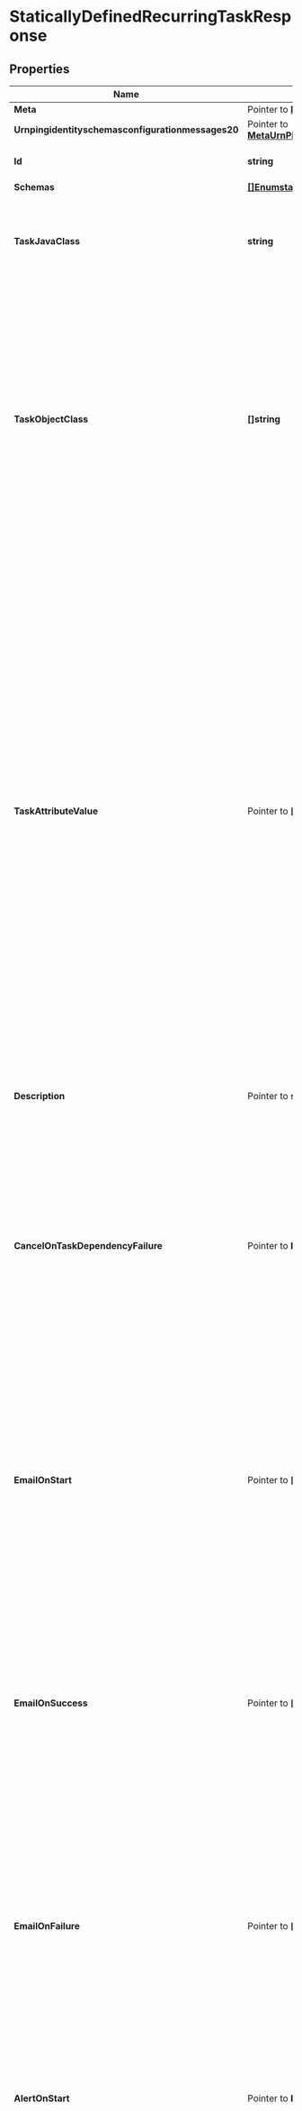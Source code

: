 # StaticallyDefinedRecurringTaskResponse

## Properties

Name | Type | Description | Notes
------------ | ------------- | ------------- | -------------
**Meta** | Pointer to [**MetaMeta**](MetaMeta.md) |  | [optional] 
**Urnpingidentityschemasconfigurationmessages20** | Pointer to [**MetaUrnPingidentitySchemasConfigurationMessages20**](MetaUrnPingidentitySchemasConfigurationMessages20.md) |  | [optional] 
**Id** | **string** | Name of the Recurring Task | 
**Schemas** | [**[]EnumstaticallyDefinedRecurringTaskSchemaUrn**](EnumstaticallyDefinedRecurringTaskSchemaUrn.md) |  | 
**TaskJavaClass** | **string** | The fully-qualified name of the Java class that provides the logic for the task to be invoked. | 
**TaskObjectClass** | **[]string** | The names or OIDs of the object classes to include in the tasks that are scheduled from this Statically Defined Recurring Task. All object classes must be defined in the server schema, and the combination of object classes must be valid for a task entry. | 
**TaskAttributeValue** | Pointer to **[]string** | The set of attribute values that should be included in the tasks that are scheduled from this Statically Defined Recurring Task. Each value must be in the form {attribute-type}&#x3D;{value}, where {attribute-type} is the name or OID of an attribute type that is defined in the schema and permitted with the configured set of object classes, and {value} is a value to assign to an attribute with that type. A multivalued attribute can be created by providing multiple name-value pairs with the same name and different values. | [optional] 
**Description** | Pointer to **string** | A description for this Recurring Task | [optional] 
**CancelOnTaskDependencyFailure** | Pointer to **bool** | Indicates whether an instance of this Recurring Task should be canceled if the task immediately before it in the recurring task chain fails to complete successfully (including if it is canceled by an administrator before it starts or while it is running). | [optional] 
**EmailOnStart** | Pointer to **[]string** | The email addresses to which a message should be sent whenever an instance of this Recurring Task starts running. If this option is used, then at least one smtp-server must be configured in the global configuration. | [optional] 
**EmailOnSuccess** | Pointer to **[]string** | The email addresses to which a message should be sent whenever an instance of this Recurring Task completes successfully. If this option is used, then at least one smtp-server must be configured in the global configuration. | [optional] 
**EmailOnFailure** | Pointer to **[]string** | The email addresses to which a message should be sent if an instance of this Recurring Task fails to complete successfully. If this option is used, then at least one smtp-server must be configured in the global configuration. | [optional] 
**AlertOnStart** | Pointer to **bool** | Indicates whether the server should generate an administrative alert whenever an instance of this Recurring Task starts running. | [optional] 
**AlertOnSuccess** | Pointer to **bool** | Indicates whether the server should generate an administrative alert whenever an instance of this Recurring Task completes successfully. | [optional] 
**AlertOnFailure** | Pointer to **bool** | Indicates whether the server should generate an administrative alert whenever an instance of this Recurring Task fails to complete successfully. | [optional] 

## Methods

### NewStaticallyDefinedRecurringTaskResponse

`func NewStaticallyDefinedRecurringTaskResponse(id string, schemas []EnumstaticallyDefinedRecurringTaskSchemaUrn, taskJavaClass string, taskObjectClass []string, ) *StaticallyDefinedRecurringTaskResponse`

NewStaticallyDefinedRecurringTaskResponse instantiates a new StaticallyDefinedRecurringTaskResponse object
This constructor will assign default values to properties that have it defined,
and makes sure properties required by API are set, but the set of arguments
will change when the set of required properties is changed

### NewStaticallyDefinedRecurringTaskResponseWithDefaults

`func NewStaticallyDefinedRecurringTaskResponseWithDefaults() *StaticallyDefinedRecurringTaskResponse`

NewStaticallyDefinedRecurringTaskResponseWithDefaults instantiates a new StaticallyDefinedRecurringTaskResponse object
This constructor will only assign default values to properties that have it defined,
but it doesn't guarantee that properties required by API are set

### GetMeta

`func (o *StaticallyDefinedRecurringTaskResponse) GetMeta() MetaMeta`

GetMeta returns the Meta field if non-nil, zero value otherwise.

### GetMetaOk

`func (o *StaticallyDefinedRecurringTaskResponse) GetMetaOk() (*MetaMeta, bool)`

GetMetaOk returns a tuple with the Meta field if it's non-nil, zero value otherwise
and a boolean to check if the value has been set.

### SetMeta

`func (o *StaticallyDefinedRecurringTaskResponse) SetMeta(v MetaMeta)`

SetMeta sets Meta field to given value.

### HasMeta

`func (o *StaticallyDefinedRecurringTaskResponse) HasMeta() bool`

HasMeta returns a boolean if a field has been set.

### GetUrnpingidentityschemasconfigurationmessages20

`func (o *StaticallyDefinedRecurringTaskResponse) GetUrnpingidentityschemasconfigurationmessages20() MetaUrnPingidentitySchemasConfigurationMessages20`

GetUrnpingidentityschemasconfigurationmessages20 returns the Urnpingidentityschemasconfigurationmessages20 field if non-nil, zero value otherwise.

### GetUrnpingidentityschemasconfigurationmessages20Ok

`func (o *StaticallyDefinedRecurringTaskResponse) GetUrnpingidentityschemasconfigurationmessages20Ok() (*MetaUrnPingidentitySchemasConfigurationMessages20, bool)`

GetUrnpingidentityschemasconfigurationmessages20Ok returns a tuple with the Urnpingidentityschemasconfigurationmessages20 field if it's non-nil, zero value otherwise
and a boolean to check if the value has been set.

### SetUrnpingidentityschemasconfigurationmessages20

`func (o *StaticallyDefinedRecurringTaskResponse) SetUrnpingidentityschemasconfigurationmessages20(v MetaUrnPingidentitySchemasConfigurationMessages20)`

SetUrnpingidentityschemasconfigurationmessages20 sets Urnpingidentityschemasconfigurationmessages20 field to given value.

### HasUrnpingidentityschemasconfigurationmessages20

`func (o *StaticallyDefinedRecurringTaskResponse) HasUrnpingidentityschemasconfigurationmessages20() bool`

HasUrnpingidentityschemasconfigurationmessages20 returns a boolean if a field has been set.

### GetId

`func (o *StaticallyDefinedRecurringTaskResponse) GetId() string`

GetId returns the Id field if non-nil, zero value otherwise.

### GetIdOk

`func (o *StaticallyDefinedRecurringTaskResponse) GetIdOk() (*string, bool)`

GetIdOk returns a tuple with the Id field if it's non-nil, zero value otherwise
and a boolean to check if the value has been set.

### SetId

`func (o *StaticallyDefinedRecurringTaskResponse) SetId(v string)`

SetId sets Id field to given value.


### GetSchemas

`func (o *StaticallyDefinedRecurringTaskResponse) GetSchemas() []EnumstaticallyDefinedRecurringTaskSchemaUrn`

GetSchemas returns the Schemas field if non-nil, zero value otherwise.

### GetSchemasOk

`func (o *StaticallyDefinedRecurringTaskResponse) GetSchemasOk() (*[]EnumstaticallyDefinedRecurringTaskSchemaUrn, bool)`

GetSchemasOk returns a tuple with the Schemas field if it's non-nil, zero value otherwise
and a boolean to check if the value has been set.

### SetSchemas

`func (o *StaticallyDefinedRecurringTaskResponse) SetSchemas(v []EnumstaticallyDefinedRecurringTaskSchemaUrn)`

SetSchemas sets Schemas field to given value.


### GetTaskJavaClass

`func (o *StaticallyDefinedRecurringTaskResponse) GetTaskJavaClass() string`

GetTaskJavaClass returns the TaskJavaClass field if non-nil, zero value otherwise.

### GetTaskJavaClassOk

`func (o *StaticallyDefinedRecurringTaskResponse) GetTaskJavaClassOk() (*string, bool)`

GetTaskJavaClassOk returns a tuple with the TaskJavaClass field if it's non-nil, zero value otherwise
and a boolean to check if the value has been set.

### SetTaskJavaClass

`func (o *StaticallyDefinedRecurringTaskResponse) SetTaskJavaClass(v string)`

SetTaskJavaClass sets TaskJavaClass field to given value.


### GetTaskObjectClass

`func (o *StaticallyDefinedRecurringTaskResponse) GetTaskObjectClass() []string`

GetTaskObjectClass returns the TaskObjectClass field if non-nil, zero value otherwise.

### GetTaskObjectClassOk

`func (o *StaticallyDefinedRecurringTaskResponse) GetTaskObjectClassOk() (*[]string, bool)`

GetTaskObjectClassOk returns a tuple with the TaskObjectClass field if it's non-nil, zero value otherwise
and a boolean to check if the value has been set.

### SetTaskObjectClass

`func (o *StaticallyDefinedRecurringTaskResponse) SetTaskObjectClass(v []string)`

SetTaskObjectClass sets TaskObjectClass field to given value.


### GetTaskAttributeValue

`func (o *StaticallyDefinedRecurringTaskResponse) GetTaskAttributeValue() []string`

GetTaskAttributeValue returns the TaskAttributeValue field if non-nil, zero value otherwise.

### GetTaskAttributeValueOk

`func (o *StaticallyDefinedRecurringTaskResponse) GetTaskAttributeValueOk() (*[]string, bool)`

GetTaskAttributeValueOk returns a tuple with the TaskAttributeValue field if it's non-nil, zero value otherwise
and a boolean to check if the value has been set.

### SetTaskAttributeValue

`func (o *StaticallyDefinedRecurringTaskResponse) SetTaskAttributeValue(v []string)`

SetTaskAttributeValue sets TaskAttributeValue field to given value.

### HasTaskAttributeValue

`func (o *StaticallyDefinedRecurringTaskResponse) HasTaskAttributeValue() bool`

HasTaskAttributeValue returns a boolean if a field has been set.

### GetDescription

`func (o *StaticallyDefinedRecurringTaskResponse) GetDescription() string`

GetDescription returns the Description field if non-nil, zero value otherwise.

### GetDescriptionOk

`func (o *StaticallyDefinedRecurringTaskResponse) GetDescriptionOk() (*string, bool)`

GetDescriptionOk returns a tuple with the Description field if it's non-nil, zero value otherwise
and a boolean to check if the value has been set.

### SetDescription

`func (o *StaticallyDefinedRecurringTaskResponse) SetDescription(v string)`

SetDescription sets Description field to given value.

### HasDescription

`func (o *StaticallyDefinedRecurringTaskResponse) HasDescription() bool`

HasDescription returns a boolean if a field has been set.

### GetCancelOnTaskDependencyFailure

`func (o *StaticallyDefinedRecurringTaskResponse) GetCancelOnTaskDependencyFailure() bool`

GetCancelOnTaskDependencyFailure returns the CancelOnTaskDependencyFailure field if non-nil, zero value otherwise.

### GetCancelOnTaskDependencyFailureOk

`func (o *StaticallyDefinedRecurringTaskResponse) GetCancelOnTaskDependencyFailureOk() (*bool, bool)`

GetCancelOnTaskDependencyFailureOk returns a tuple with the CancelOnTaskDependencyFailure field if it's non-nil, zero value otherwise
and a boolean to check if the value has been set.

### SetCancelOnTaskDependencyFailure

`func (o *StaticallyDefinedRecurringTaskResponse) SetCancelOnTaskDependencyFailure(v bool)`

SetCancelOnTaskDependencyFailure sets CancelOnTaskDependencyFailure field to given value.

### HasCancelOnTaskDependencyFailure

`func (o *StaticallyDefinedRecurringTaskResponse) HasCancelOnTaskDependencyFailure() bool`

HasCancelOnTaskDependencyFailure returns a boolean if a field has been set.

### GetEmailOnStart

`func (o *StaticallyDefinedRecurringTaskResponse) GetEmailOnStart() []string`

GetEmailOnStart returns the EmailOnStart field if non-nil, zero value otherwise.

### GetEmailOnStartOk

`func (o *StaticallyDefinedRecurringTaskResponse) GetEmailOnStartOk() (*[]string, bool)`

GetEmailOnStartOk returns a tuple with the EmailOnStart field if it's non-nil, zero value otherwise
and a boolean to check if the value has been set.

### SetEmailOnStart

`func (o *StaticallyDefinedRecurringTaskResponse) SetEmailOnStart(v []string)`

SetEmailOnStart sets EmailOnStart field to given value.

### HasEmailOnStart

`func (o *StaticallyDefinedRecurringTaskResponse) HasEmailOnStart() bool`

HasEmailOnStart returns a boolean if a field has been set.

### GetEmailOnSuccess

`func (o *StaticallyDefinedRecurringTaskResponse) GetEmailOnSuccess() []string`

GetEmailOnSuccess returns the EmailOnSuccess field if non-nil, zero value otherwise.

### GetEmailOnSuccessOk

`func (o *StaticallyDefinedRecurringTaskResponse) GetEmailOnSuccessOk() (*[]string, bool)`

GetEmailOnSuccessOk returns a tuple with the EmailOnSuccess field if it's non-nil, zero value otherwise
and a boolean to check if the value has been set.

### SetEmailOnSuccess

`func (o *StaticallyDefinedRecurringTaskResponse) SetEmailOnSuccess(v []string)`

SetEmailOnSuccess sets EmailOnSuccess field to given value.

### HasEmailOnSuccess

`func (o *StaticallyDefinedRecurringTaskResponse) HasEmailOnSuccess() bool`

HasEmailOnSuccess returns a boolean if a field has been set.

### GetEmailOnFailure

`func (o *StaticallyDefinedRecurringTaskResponse) GetEmailOnFailure() []string`

GetEmailOnFailure returns the EmailOnFailure field if non-nil, zero value otherwise.

### GetEmailOnFailureOk

`func (o *StaticallyDefinedRecurringTaskResponse) GetEmailOnFailureOk() (*[]string, bool)`

GetEmailOnFailureOk returns a tuple with the EmailOnFailure field if it's non-nil, zero value otherwise
and a boolean to check if the value has been set.

### SetEmailOnFailure

`func (o *StaticallyDefinedRecurringTaskResponse) SetEmailOnFailure(v []string)`

SetEmailOnFailure sets EmailOnFailure field to given value.

### HasEmailOnFailure

`func (o *StaticallyDefinedRecurringTaskResponse) HasEmailOnFailure() bool`

HasEmailOnFailure returns a boolean if a field has been set.

### GetAlertOnStart

`func (o *StaticallyDefinedRecurringTaskResponse) GetAlertOnStart() bool`

GetAlertOnStart returns the AlertOnStart field if non-nil, zero value otherwise.

### GetAlertOnStartOk

`func (o *StaticallyDefinedRecurringTaskResponse) GetAlertOnStartOk() (*bool, bool)`

GetAlertOnStartOk returns a tuple with the AlertOnStart field if it's non-nil, zero value otherwise
and a boolean to check if the value has been set.

### SetAlertOnStart

`func (o *StaticallyDefinedRecurringTaskResponse) SetAlertOnStart(v bool)`

SetAlertOnStart sets AlertOnStart field to given value.

### HasAlertOnStart

`func (o *StaticallyDefinedRecurringTaskResponse) HasAlertOnStart() bool`

HasAlertOnStart returns a boolean if a field has been set.

### GetAlertOnSuccess

`func (o *StaticallyDefinedRecurringTaskResponse) GetAlertOnSuccess() bool`

GetAlertOnSuccess returns the AlertOnSuccess field if non-nil, zero value otherwise.

### GetAlertOnSuccessOk

`func (o *StaticallyDefinedRecurringTaskResponse) GetAlertOnSuccessOk() (*bool, bool)`

GetAlertOnSuccessOk returns a tuple with the AlertOnSuccess field if it's non-nil, zero value otherwise
and a boolean to check if the value has been set.

### SetAlertOnSuccess

`func (o *StaticallyDefinedRecurringTaskResponse) SetAlertOnSuccess(v bool)`

SetAlertOnSuccess sets AlertOnSuccess field to given value.

### HasAlertOnSuccess

`func (o *StaticallyDefinedRecurringTaskResponse) HasAlertOnSuccess() bool`

HasAlertOnSuccess returns a boolean if a field has been set.

### GetAlertOnFailure

`func (o *StaticallyDefinedRecurringTaskResponse) GetAlertOnFailure() bool`

GetAlertOnFailure returns the AlertOnFailure field if non-nil, zero value otherwise.

### GetAlertOnFailureOk

`func (o *StaticallyDefinedRecurringTaskResponse) GetAlertOnFailureOk() (*bool, bool)`

GetAlertOnFailureOk returns a tuple with the AlertOnFailure field if it's non-nil, zero value otherwise
and a boolean to check if the value has been set.

### SetAlertOnFailure

`func (o *StaticallyDefinedRecurringTaskResponse) SetAlertOnFailure(v bool)`

SetAlertOnFailure sets AlertOnFailure field to given value.

### HasAlertOnFailure

`func (o *StaticallyDefinedRecurringTaskResponse) HasAlertOnFailure() bool`

HasAlertOnFailure returns a boolean if a field has been set.


[[Back to Model list]](../README.md#documentation-for-models) [[Back to API list]](../README.md#documentation-for-api-endpoints) [[Back to README]](../README.md)


